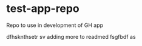 # test-app-repo
Repo to use in development of GH app

dfhsknthsetr sv
adding more to readmed fsgfbdf as